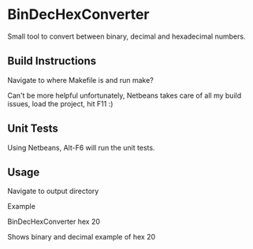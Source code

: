 BinDecHexConverter
==================

Small tool to convert between binary, decimal and hexadecimal numbers.


Build Instructions
------------------

Navigate to where Makefile is and run make?

Can't be more helpful unfortunately, Netbeans takes care of all my build issues, load the project, hit F11 :)


Unit Tests
---------

Using Netbeans, Alt-F6 will run the unit tests.


Usage
-----

Navigate to output directory



Example

BinDecHexConverter hex 20



Shows binary and decimal example of hex 20
